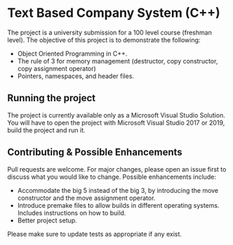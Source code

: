 # Text Based Company System (C++)

The project is a university submission for a 100 level course (freshman level). The objective of this project is to demonstrate the following: 
* Object Oriented Programming in C++.
* The rule of 3 for memory management (destructor, copy constructor, copy assignment operator)
* Pointers, namespaces, and header files.

## Running the project

The project is currently available only as a Microsoft Visual Studio Solution. You will have to open the project with Microsoft Visual Studio 2017 or 2019, build the project and run it.


## Contributing & Possible Enhancements
Pull requests are welcome. For major changes, please open an issue first to discuss what you would like to change. Possible enhancements include:  
* Accommodate the big 5 instead of the big 3, by introducing the move constructor and the move assignment operator.
* Introduce premake files to allow builds in different operating systems. Includes instructions on how to build.
* Better project setup.


Please make sure to update tests as appropriate if any exist.
